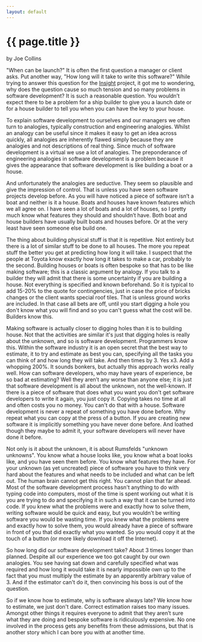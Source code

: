 ```yaml
---
layout: default
---
```

# {{ page.title }}

by Joe Collins

"When can be launch?"  It is often the first question a manager or client asks.  Put another way, "How long will it take to write this software?"  While trying to answer this question for the [Insight](/insight) project, it got me to wondering, why does the question cause so much tension and so many problems in software development?  It is such a reasonable question.  You wouldn’t expect there to be a problem for a ship builder to give you a launch date or for a house builder to tell you when you can have the key to your house.  

To explain software development to ourselves and our managers we often turn to analogies, typically construction and engineering analogies. Whilst an analogy can be useful since it makes it easy to get an idea across quickly, all analogies are inherently flawed simply because they are analogies and not descriptions of real thing.  Since much of software development is a virtual we use a lot of analogies.  The preponderance of engineering analogies in software development is a problem because it gives the appearance that software development is like building a boat or a house.  

And unfortunately the analogies are seductive.  They seem so plausible and give the impression of control.  That is unless you have seen software projects develop before.  As you will have noticed a piece of software isn’t a boat and neither is it a house.  Boats and houses have known features which we all agree on.  I have seen a lot of boats and a lot of houses, so I pretty much know what features they should and shouldn’t have.  Both boat and house builders have usually built boats and houses before.  Or at the very least have seen someone else build one.

The thing about building physical stuff is that it is repetitive.  Not entirely but there is a lot of similar stuff to be done to all houses.  The more you repeat stuff the better you get at predicting how long it will take.  I suspect that the people at Toyota know exactly how long it takes to make a car, probably to the second.  Building houses or boats is often bespoke so that has to be like making software; this is a classic argument by analogy.  If you talk to a builder they will admit that there is some uncertainty if you are building a house.  Not everything is specified and known beforehand.  So it is typical to add 15-20% to the quote for contingencies, just in case the price of bricks changes or the client wants special roof tiles.  That is unless ground works are included.  In that case all bets are off, until you start digging a hole you don't know what you will find and so you can't guess what the cost will be.  Builders know this.

Making software is actually closer to digging holes than it is to building house.  Not that the activities are similar it's just that digging holes is really about the unknown, and so is software development.  Programmers know this.  Within the software industry it is an open secret that the best way to estimate, it to try and estimate as best you can, specifying all the tasks you can think of and how long they will take.  And then times by 3.  Yes x3.  Add a whopping 200%.  It sounds bonkers, but actually this approach works really well.  How can software developers, who may have years of experience, be so bad at estimating?  Well they aren’t any worse than anyone else; it is just that software development is all about the unknown, not the well-known.  If there is a piece of software that does what you want you don't get software developers to write it again, you just copy it.  Copying takes no time at all and often costs you no money.  You can't do that with a house.  Software development is never a repeat of something you have done before.  Why repeat what you can copy at the press of a button.  If you are creating new software it is implicitly something you have never done before.  And loathed though they maybe to admit it, your software developers will never have done it before.  

Not only is it about the unknown, it is about Rumsfelds "unknown unknowns".  You know what a house looks like, you know what a boat looks like, and you have seen them before.  You know what features they have.  For your unknown (as yet uncreated) piece of software you have to think very hard about the features and what needs to be included and what can be left out.  The human brain cannot get this right.  You cannot plan that far ahead.  Most of the software development process hasn't anything to do with typing code into computers, most of the time is spent working out what it is you are trying to do and specifying it in such a way that it can be turned into code.  If you knew what the problems were and exactly how to solve them, writing software would be quick and easy, but you wouldn't be writing software you would be wasting time.  If you knew what the problems were and exactly how to solve them, you would already have a piece of software in front of you that did exactly what you wanted.  So you would copy it at the touch of a button (or more likely download it off the Internet).

So how long did our software development take?  About 3 times longer than planned.  Despite all our experience we too got caught by our own analogies.  You see having sat down and carefully specified what was required and how long it would take it is nearly impossible own up to the fact that you must multiply the estimate by an apparently arbitrary value of 3.  And if the estimator can't do it, then convincing his boss is out of the question.

So if we know how to estimate, why is software always late?  We know how to estimate, we just don't dare.  Correct estimation raises too many issues.  Amongst other things it requires everyone to admit that they aren’t sure what they are doing and bespoke software is ridiculously expensive.  No one involved in the process gets any benefits from these admissions, but that is another story which I can bore you with at another time.
